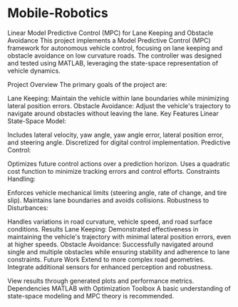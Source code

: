 # Mobile-Robotics
Linear Model Predictive Control (MPC) for Lane Keeping and Obstacle Avoidance
This project implements a Model Predictive Control (MPC) framework for autonomous vehicle control, focusing on lane keeping and obstacle avoidance on low curvature roads. The controller was designed and tested using MATLAB, leveraging the state-space representation of vehicle dynamics.

Project Overview
The primary goals of the project are:

Lane Keeping: Maintain the vehicle within lane boundaries while minimizing lateral position errors.
Obstacle Avoidance: Adjust the vehicle's trajectory to navigate around obstacles without leaving the lane.
Key Features
Linear State-Space Model:

Includes lateral velocity, yaw angle, yaw angle error, lateral position error, and steering angle.
Discretized for digital control implementation.
Predictive Control:

Optimizes future control actions over a prediction horizon.
Uses a quadratic cost function to minimize tracking errors and control efforts.
Constraints Handling:

Enforces vehicle mechanical limits (steering angle, rate of change, and tire slip).
Maintains lane boundaries and avoids collisions.
Robustness to Disturbances:

Handles variations in road curvature, vehicle speed, and road surface conditions.
Results
Lane Keeping: Demonstrated effectiveness in maintaining the vehicle's trajectory with minimal lateral position errors, even at higher speeds.
Obstacle Avoidance: Successfully navigated around single and multiple obstacles while ensuring stability and adherence to lane constraints.
Future Work
Extend to more complex road geometries.
Integrate additional sensors for enhanced perception and robustness.

View results through generated plots and performance metrics.
Dependencies
MATLAB with Optimization Toolbox
A basic understanding of state-space modeling and MPC theory is recommended.
